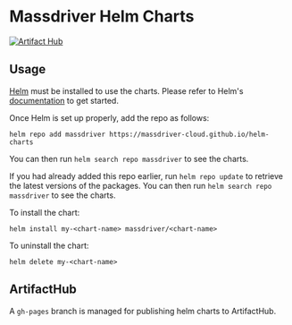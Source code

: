 # Massdriver Helm Charts

[![Artifact Hub](https://img.shields.io/endpoint?url=https://artifacthub.io/badge/repository/massdriver)](https://artifacthub.io/packages/search?repo=massdriver)

## Usage

[Helm](https://helm.sh) must be installed to use the charts.
Please refer to Helm's [documentation](https://helm.sh/docs/) to get started.

Once Helm is set up properly, add the repo as follows:

```shell
helm repo add massdriver https://massdriver-cloud.github.io/helm-charts
```

You can then run `helm search repo massdriver` to see the charts.

If you had already added this repo earlier, run `helm repo update` to retrieve
the latest versions of the packages.  You can then run `helm search repo
massdriver` to see the charts.

To install the <chart-name> chart:

```shell
helm install my-<chart-name> massdriver/<chart-name>
```

To uninstall the chart:

```shell
helm delete my-<chart-name>
```

## ArtifactHub

A `gh-pages` branch is managed for publishing helm charts to ArtifactHub.
